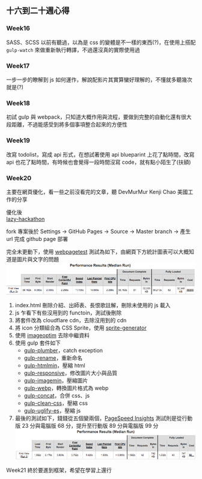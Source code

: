 ## 十六到二十週心得

### Week16
SASS、SCSS 以前有聽過，以為是 css 的變體是不一樣的東西(?)，在使用上搭配 `gulp-watch` 來做重新執行轉譯，不過還沒真的實際使用過

### Week17
一步一步的瞭解到 js 如何運作，解說配影片其實算蠻好理解的，不懂就多聽幾次就是(?)

### Week18
初試 gulp 與 webpack，只知道大概作用與流程，要做到完整的自動化還有很大段距離，不過能感受到將多個事項整合起來的方便性

### Week19
改寫 todolist，寫成 api 形式，在想試著使用 api blueparint 上花了點時間，改寫 api 也花了點時間，有時候也會覺得一段時間沒寫 code，就有點小陌生了(扶額)

### Week20
主要在網頁優化，看一些之前沒看完的文章，聽 DevMurMur Kenji Chao 美國工作的分享

優化後  
[lazy-hackathon](https://ponchimeow.github.io/lazy-hackathon/build/index.html)

fork 專案後於 Settings -> GitHub Pages -> Source -> Master branch -> 產生 url 完成 github page 部署
  
完全未更動下，使用 [webpagetest](https://www.webpagetest.org/) 測試為如下，由網頁下方統計圖表可以大概知道是圖片與文字的問題
![](img/original.png)
  
1. index.html 刪除介紹、出師表、長恨歌註解，刪除未使用的 js 載入  
2. js 乍看下有些沒用到的 functoin，測試後刪除  
3. 將套件改為 cloudflare cdn，去除沒用到的 cdn
4. 將 icon 分類組合為 CSS Sprite，使用 [sprite-generator](https://www.toptal.com/developers/css/sprite-generator)
5. 使用 [imageoptim](https://imageoptim.com/) 去除中繼資料
6. 使用 gulp 套件如下
   + [gulp-plumber](https://www.npmjs.com/package/gulp-plumber)，catch exception 
   + [gulp-rename](https://www.npmjs.com/package/gulp-rename)，重新命名
   + [gulp-htmlmin](https://www.npmjs.com/package/gulp-htmlmin)，壓縮 html
   + [gulp-responsive](https://www.npmjs.com/package/gulp-responsive)，修改圖片大小與品質
   + [gulp-imagemin](https://www.npmjs.com/package/gulp-imagemin)，壓縮圖片
   + [gulp-webp](https://www.npmjs.com/package/gulp-webp)，轉換圖片格式為 webp
   + [gulp-concat](https://www.npmjs.com/package/gulp-concat)，合併 css、js
   + [gulp-clean-css](https://www.npmjs.com/package/gulp-clean-css)，壓縮 css 
   + [gulp-uglify-es](https://www.npmjs.com/package/gulp-uglify-es)，壓縮 js
7. 最後的測試如下，錢錢從五個變兩個，[PageSpeed Insights](https://developers.google.com/speed/pagespeed/insights/) 測試則是從行動版 23 分與電腦版 68 分，提升至行動版 89 分與電腦版 99 分
   ![](img/final.png)

Ｗeek21 終於要進到框架，希望在學習上還行


